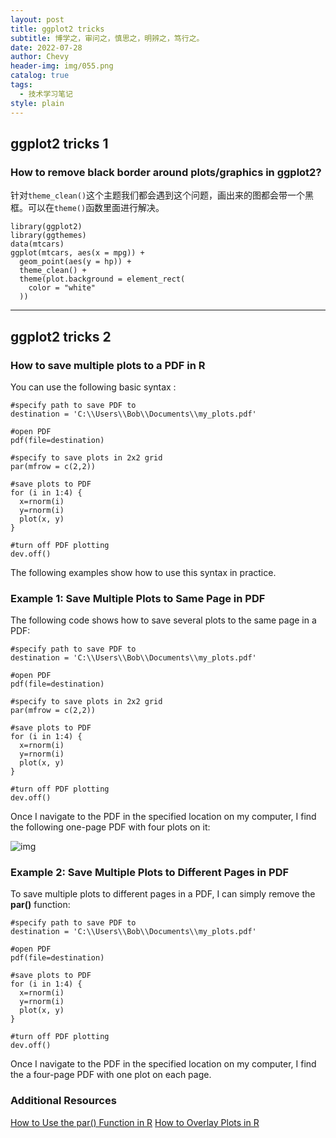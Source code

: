 ```yaml
---
layout: post
title: ggplot2 tricks
subtitle: 博学之，审问之，慎思之，明辨之，笃行之。
date: 2022-07-28
author: Chevy
header-img: img/055.png
catalog: true
tags:
  - 技术学习笔记
style: plain
---
```


## ggplot2 tricks 1

### How to remove black border around plots/graphics in ggplot2?

针对`theme_clean()`这个主题我们都会遇到这个问题，画出来的图都会带一个黑框。可以在`theme()`函数里面进行解决。

```shell
library(ggplot2)
library(ggthemes)
data(mtcars)
ggplot(mtcars, aes(x = mpg)) +
  geom_point(aes(y = hp)) +
  theme_clean() +
  theme(plot.background = element_rect(
    color = "white"
  ))
```

---

## ggplot2 tricks 2

### How to save multiple plots to a PDF in R

You can use the following basic syntax :

```shell
#specify path to save PDF to
destination = 'C:\\Users\\Bob\\Documents\\my_plots.pdf'

#open PDF
pdf(file=destination)

#specify to save plots in 2x2 grid
par(mfrow = c(2,2))

#save plots to PDF
for (i in 1:4) {   
  x=rnorm(i)  
  y=rnorm(i)  
  plot(x, y)   
}

#turn off PDF plotting
dev.off() 
```

The following examples show how to use this syntax in practice.

### **Example 1: Save Multiple Plots to Same Page in PDF**

The following code shows how to save several plots to the same page in a PDF:

```shell
#specify path to save PDF to
destination = 'C:\\Users\\Bob\\Documents\\my_plots.pdf'

#open PDF
pdf(file=destination)

#specify to save plots in 2x2 grid
par(mfrow = c(2,2))

#save plots to PDF
for (i in 1:4) {   
  x=rnorm(i)  
  y=rnorm(i)  
  plot(x, y)   
}

#turn off PDF plotting
dev.off() 
```

Once I navigate to the PDF in the specified location on my computer, I find the following one-page PDF with four plots on it:

![img](https://www.statology.org/wp-content/uploads/2021/07/pdfsave1.png)

### **Example 2: Save Multiple Plots to Different Pages in PDF**

To save multiple plots to different pages in a PDF, I can simply remove the **par()** function:

```shell
#specify path to save PDF to
destination = 'C:\\Users\\Bob\\Documents\\my_plots.pdf'

#open PDF
pdf(file=destination)

#save plots to PDF
for (i in 1:4) {   
  x=rnorm(i)  
  y=rnorm(i)  
  plot(x, y)   
}

#turn off PDF plotting
dev.off() 
```

Once I navigate to the PDF in the specified location on my computer, I find the a four-page PDF with one plot on each page.

### **Additional Resources**

[How to Use the par() Function in R](https://www.statology.org/par-function-in-r/)
[How to Overlay Plots in R](https://www.statology.org/r-overlay-plots/)
